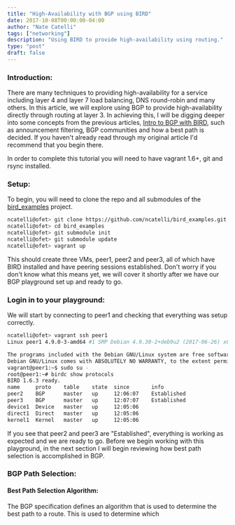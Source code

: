```yaml
---
title: "High-Availability with BGP using BIRD"
date: 2017-10-08T00:00:00-04:00
author: "Nate Catelli"
tags: ["networking"]
description: "Using BIRD to provide high-availability using routing."
type: "post"
draft: false
---
```


### Introduction:
There are many techniques to providing high-availability for a service including layer 4 and layer 7 load balancing, DNS round-robin and many others. In this article, we will explore using BGP to provide high-availability directly through routing at layer 3. In achieving this, I will be digging deeper into some concepts from the previous articles, [Intro to BGP with BIRD](/post/intro-to-bgp/), such as announcement filtering, BGP communities and how a best path is decided. If you haven't already read through my original article I'd recommend that you begin there.

In order to complete this tutorial you will need to have vagrant 1.6+, git and rsync installed.

### Setup:
To begin, you will need to clone the repo and all submodules of the [bird_examples](https://github.com/ncatelli/bird_examples.git) project.

```bash
ncatelli@ofet> git clone https://github.com/ncatelli/bird_examples.git
ncatelli@ofet> cd bird_examples
ncatelli@ofet> git submodule init
ncatelli@ofet> git submodule update
ncatelli@ofet> vagrant up
```

This should create three VMs, peer1, peer2 and peer3, all of which have BIRD installed and have peering sessions established. Don't worry if you don't know what this means yet, we will cover it shortly after we have our BGP playground set up and ready to go.

### Login in to your playground:
We will start by connecting to peer1 and checking that everything was setup correctly.

```bash
ncatelli@ofet> vagrant ssh peer1
Linux peer1 4.9.0-3-amd64 #1 SMP Debian 4.9.30-2+deb9u2 (2017-06-26) x86_64 

The programs included with the Debian GNU/Linux system are free software; the exact distribution terms for each program are described in the individual files in /usr/share/doc/*/copyright.
Debian GNU/Linux comes with ABSOLUTELY NO WARRANTY, to the extent permitted by applicable law. 
vagrant@peer1:~$ sudo su -
root@peer1:~# birdc show protocols
BIRD 1.6.3 ready.
name     proto    table    state  since       info
peer2    BGP      master   up     12:06:07    Established
peer3    BGP      master   up     12:07:07    Established
device1  Device   master   up     12:05:06    
direct1  Direct   master   up     12:05:06    
kernel1  Kernel   master   up     12:05:06    
```

If you see that peer2 and peer3 are "Established", everything is working as expected and we are ready to go. Before we begin working with this playground, in the next section I will begin reviewing how best path selection is accomplished in BGP.

### BGP Path Selection:
#### Best Path Selection Algorithm:
The BGP specification defines an algorithm that is used to determine the best path to a route. This is used to determine which 

